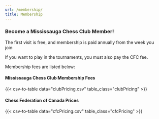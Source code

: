 ```yaml
---
url: /membership/
title: Membership
---
```


### Become a Mississauga Chess Club Member!
The first visit is free, and membership is paid annually from the week you join

If you want to play in the tournaments, you must also pay the CFC fee. 

Membership fees are listed below:
#### Mississauga Chess Club Membership Fees
{{< csv-to-table data="clubPricing.csv" table_class="clubPricing" >}}
#### Chess Federation of Canada Prices
{{< csv-to-table data="cfcPricing.csv" table_class="cfcPricing" >}}
